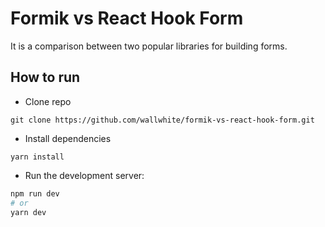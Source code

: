 # Formik vs React Hook Form

It is a comparison between two popular libraries for building forms.

## How to run

- Clone repo

```
git clone https://github.com/wallwhite/formik-vs-react-hook-form.git
```

- Install dependencies

```
yarn install
```

- Run the development server:

```bash
npm run dev
# or
yarn dev
```
